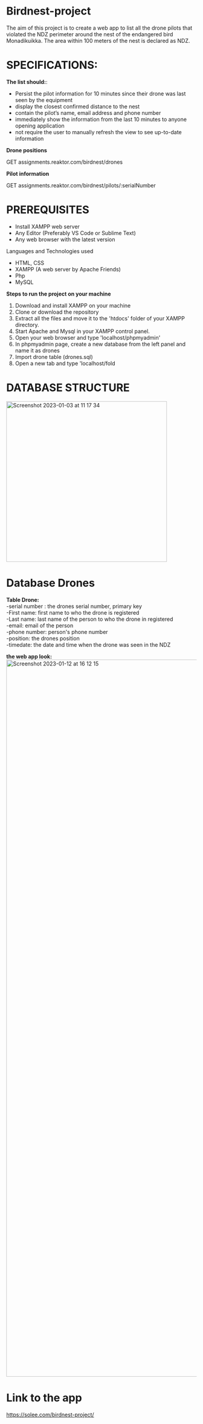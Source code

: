 # Birdnest-project

The aim of this project is to create a web app to list all the drone pilots that violated the NDZ perimeter around the nest of the endangered bird Monadikuikka. The area within 100 meters of the nest is declared as NDZ.

# SPECIFICATIONS: 
<b>The list should:</b>:

- Persist the pilot information for 10 minutes since their drone was last seen by the equipment
- display the closest confirmed distance to the nest
- contain the pilot’s name, email address and phone number
- immediately show the information from the last 10 minutes to anyone opening application
- not require the user to manually refresh the view to see up-to-date information

<b>Drone positions</b>

GET assignments.reaktor.com/birdnest/drones

<b>Pilot information</b>

GET assignments.reaktor.com/birdnest/pilots/:serialNumber

# PREREQUISITES

- Install XAMPP web server
- Any Editor (Preferably VS Code or Sublime Text)
- Any web browser with the latest version


Languages and Technologies used

- HTML, CSS
- XAMPP (A web server by Apache Friends)
- Php 
- MySQL


<b>Steps to run the project on your machine</b>

1. Download and install XAMPP on your machine 
2. Clone or download the repository 
3. Extract all the files and move it to the 'htdocs' folder of your XAMPP directory. 
4. Start Apache and Mysql in your XAMPP control panel. 
5. Open your web browser and type 'localhost/phpmyadmin' 
6. In phpmyadmin page, create a new database from the left panel and name it as drones 
7. Import drone table (drones.sql)
8. Open a new tab and type 'localhost/fold

# DATABASE STRUCTURE

<img width="425" alt="Screenshot 2023-01-03 at 11 17 34" src="https://user-images.githubusercontent.com/105230372/210329121-268640e6-1882-4bbe-ab98-8d9321f7d064.png">


# Database Drones<br>
<b>Table Drone:</b><br>
-serial number : the drones serial number, primary key<br>
-First name: first name to who the drone is registered<br>
-Last name: last name of the person to who the drone in registered<br>
-email: email of the person<br>
-phone number: person's phone number<br>
-position: the drones position<br>
-timedate: the date and time when the drone was seen in the NDZ


<b>the web app look:</b><br>
<img width="1898" alt="Screenshot 2023-01-12 at 16 12 15" src="https://user-images.githubusercontent.com/105230372/212089185-a3e87edd-2a47-4df9-a807-bfbcce034b6a.png">


# Link to the app 
https://solee.com/birdnest-project/

